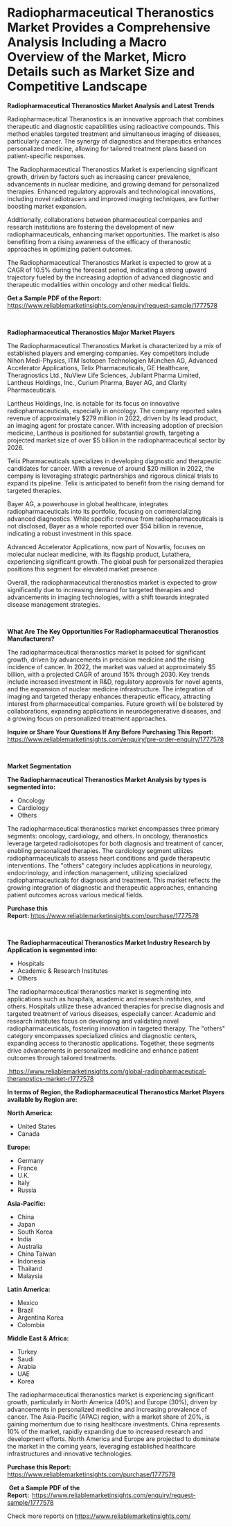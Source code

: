 <p><h1>Radiopharmaceutical Theranostics Market Provides a Comprehensive Analysis Including a Macro Overview of the Market, Micro Details such as Market Size and Competitive Landscape</h1></p><p><strong>Radiopharmaceutical Theranostics Market Analysis and Latest Trends</strong></p>
<p><p>Radiopharmaceutical Theranostics is an innovative approach that combines therapeutic and diagnostic capabilities using radioactive compounds. This method enables targeted treatment and simultaneous imaging of diseases, particularly cancer. The synergy of diagnostics and therapeutics enhances personalized medicine, allowing for tailored treatment plans based on patient-specific responses.</p><p>The Radiopharmaceutical Theranostics Market is experiencing significant growth, driven by factors such as increasing cancer prevalence, advancements in nuclear medicine, and growing demand for personalized therapies. Enhanced regulatory approvals and technological innovations, including novel radiotracers and improved imaging techniques, are further boosting market expansion. </p><p>Additionally, collaborations between pharmaceutical companies and research institutions are fostering the development of new radiopharmaceuticals, enhancing market opportunities. The market is also benefiting from a rising awareness of the efficacy of theranostic approaches in optimizing patient outcomes. </p><p>The Radiopharmaceutical Theranostics Market is expected to grow at a CAGR of 10.5% during the forecast period, indicating a strong upward trajectory fueled by the increasing adoption of advanced diagnostic and therapeutic modalities within oncology and other medical fields.</p></p>
<p><strong>Get a Sample PDF of the Report:&nbsp;</strong> <a href="https://www.reliablemarketinsights.com/enquiry/request-sample/1777578?utm_campaign=3091&utm_medium=2&utm_source=Github&utm_content=ia&utm_term=05032025&utm_id=radiopharmaceutical-theranostics">https://www.reliablemarketinsights.com/enquiry/request-sample/1777578</a></p>
<p>&nbsp;</p>
<p><strong>Radiopharmaceutical Theranostics Major Market Players</strong></p>
<p><p>The Radiopharmaceutical Theranostics Market is characterized by a mix of established players and emerging companies. Key competitors include Nihon Medi-Physics, ITM Isotopen Technologien München AG, Advanced Accelerator Applications, Telix Pharmaceuticals, GE Healthcare, Theragnostics Ltd., NuView Life Sciences, Jubilant Pharma Limited, Lantheus Holdings, Inc., Curium Pharma, Bayer AG, and Clarity Pharmaceuticals.</p><p>Lantheus Holdings, Inc. is notable for its focus on innovative radiopharmaceuticals, especially in oncology. The company reported sales revenue of approximately $279 million in 2022, driven by its lead product, an imaging agent for prostate cancer. With increasing adoption of precision medicine, Lantheus is positioned for substantial growth, targeting a projected market size of over $5 billion in the radiopharmaceutical sector by 2026.</p><p>Telix Pharmaceuticals specializes in developing diagnostic and therapeutic candidates for cancer. With a revenue of around $20 million in 2022, the company is leveraging strategic partnerships and rigorous clinical trials to expand its pipeline. Telix is anticipated to benefit from the rising demand for targeted therapies.</p><p>Bayer AG, a powerhouse in global healthcare, integrates radiopharmaceuticals into its portfolio, focusing on commercializing advanced diagnostics. While specific revenue from radiopharmaceuticals is not disclosed, Bayer as a whole reported over $54 billion in revenue, indicating a robust investment in this space.</p><p>Advanced Accelerator Applications, now part of Novartis, focuses on molecular nuclear medicine, with its flagship product, Lutathera, experiencing significant growth. The global push for personalized therapies positions this segment for elevated market presence.</p><p>Overall, the radiopharmaceutical theranostics market is expected to grow significantly due to increasing demand for targeted therapies and advancements in imaging technologies, with a shift towards integrated disease management strategies.</p></p>
<p>&nbsp;</p>
<p><strong>What Are The Key Opportunities For Radiopharmaceutical Theranostics Manufacturers?</strong></p>
<p><p>The radiopharmaceutical theranostics market is poised for significant growth, driven by advancements in precision medicine and the rising incidence of cancer. In 2022, the market was valued at approximately $5 billion, with a projected CAGR of around 15% through 2030. Key trends include increased investment in R&D, regulatory approvals for novel agents, and the expansion of nuclear medicine infrastructure. The integration of imaging and targeted therapy enhances therapeutic efficacy, attracting interest from pharmaceutical companies. Future growth will be bolstered by collaborations, expanding applications in neurodegenerative diseases, and a growing focus on personalized treatment approaches.</p></p>
<p><strong>Inquire or Share Your Questions If Any Before Purchasing This Report:</strong> <a href="https://www.reliablemarketinsights.com/enquiry/pre-order-enquiry/1777578?utm_campaign=3091&utm_medium=2&utm_source=Github&utm_content=ia&utm_term=05032025&utm_id=radiopharmaceutical-theranostics">https://www.reliablemarketinsights.com/enquiry/pre-order-enquiry/1777578</a></p>
<p>&nbsp;</p>
<p><strong>Market Segmentation</strong></p>
<p><strong>The Radiopharmaceutical Theranostics Market Analysis by types is segmented into:</strong></p>
<p><ul><li>Oncology</li><li>Cardiology</li><li>Others</li></ul></p>
<p><p>The radiopharmaceutical theranostics market encompasses three primary segments: oncology, cardiology, and others. In oncology, theranostics leverage targeted radioisotopes for both diagnosis and treatment of cancer, enabling personalized therapies. The cardiology segment utilizes radiopharmaceuticals to assess heart conditions and guide therapeutic interventions. The "others" category includes applications in neurology, endocrinology, and infection management, utilizing specialized radiopharmaceuticals for diagnosis and treatment. This market reflects the growing integration of diagnostic and therapeutic approaches, enhancing patient outcomes across various medical fields.</p></p>
<p><strong>Purchase this Report:&nbsp;</strong><a href="https://www.reliablemarketinsights.com/purchase/1777578?utm_campaign=3091&utm_medium=2&utm_source=Github&utm_content=ia&utm_term=05032025&utm_id=radiopharmaceutical-theranostics">https://www.reliablemarketinsights.com/purchase/1777578</a></p>
<p>&nbsp;</p>
<p><strong>The Radiopharmaceutical Theranostics Market Industry Research by Application is segmented into:</strong></p>
<p><ul><li>Hospitals</li><li>Academic & Research Institutes</li><li>Others</li></ul></p>
<p><p>The radiopharmaceutical theranostics market is segmenting into applications such as hospitals, academic and research institutes, and others. Hospitals utilize these advanced therapies for precise diagnosis and targeted treatment of various diseases, especially cancer. Academic and research institutes focus on developing and validating novel radiopharmaceuticals, fostering innovation in targeted therapy. The "others" category encompasses specialized clinics and diagnostic centers, expanding access to theranostic applications. Together, these segments drive advancements in personalized medicine and enhance patient outcomes through tailored treatments.</p></p>
<p><a href="https://www.reliablemarketinsights.com/global-radiopharmaceutical-theranostics-market-r1777578?utm_campaign=3091&utm_medium=2&utm_source=Github&utm_content=ia&utm_term=05032025&utm_id=radiopharmaceutical-theranostics">&nbsp;https://www.reliablemarketinsights.com/global-radiopharmaceutical-theranostics-market-r1777578</a></p>
<p><strong>In terms of Region, the Radiopharmaceutical Theranostics Market Players available by Region are:</strong></p>
<p>
    <p> <strong> North America: </strong>
        <ul>
            <li>United States</li>
            <li>Canada</li>
        </ul>
        </p> 
    <p> <strong> Europe: </strong>
        <ul>
            <li>Germany</li>
            <li>France</li>
            <li>U.K.</li>
            <li>Italy</li>
            <li>Russia</li>
        </ul>
        </p> 
    <p> <strong> Asia-Pacific: </strong>
        <ul>
            <li>China</li>
            <li>Japan</li>
            <li>South Korea</li>
            <li>India</li>
            <li>Australia</li>
            <li>China Taiwan</li>
            <li>Indonesia</li>
            <li>Thailand</li>
            <li>Malaysia</li>
        </ul>
        </p> 
    <p> <strong> Latin America: </strong>
        <ul>
            <li>Mexico</li>
            <li>Brazil</li>
            <li>Argentina Korea</li>
            <li>Colombia</li>
        </ul>
        </p> 
    <p> <strong> Middle East & Africa: </strong>
        <ul>
            <li>Turkey</li>
            <li>Saudi</li>
            <li>Arabia</li>
            <li>UAE</li>
            <li>Korea</li>
        </ul>
    </p>
    </p>
<p><p>The radiopharmaceutical theranostics market is experiencing significant growth, particularly in North America (40%) and Europe (30%), driven by advancements in personalized medicine and increasing prevalence of cancer. The Asia-Pacific (APAC) region, with a market share of 20%, is gaining momentum due to rising healthcare investments. China represents 10% of the market, rapidly expanding due to increased research and development efforts. North America and Europe are projected to dominate the market in the coming years, leveraging established healthcare infrastructures and innovative technologies.</p></p>
<p><strong>Purchase this Report: </strong><a href="https://www.reliablemarketinsights.com/purchase/1777578?utm_campaign=3091&utm_medium=2&utm_source=Github&utm_content=ia&utm_term=05032025&utm_id=radiopharmaceutical-theranostics">https://www.reliablemarketinsights.com/purchase/1777578</a></p>
<p>&nbsp;<strong>Get a Sample PDF of the Report:&nbsp;&nbsp;</strong><a href="https://www.reliablemarketinsights.com/enquiry/request-sample/1777578?utm_campaign=3091&utm_medium=2&utm_source=Github&utm_content=ia&utm_term=05032025&utm_id=radiopharmaceutical-theranostics">https://www.reliablemarketinsights.com/enquiry/request-sample/1777578</a></p>
<p><strong></strong></p>
<p>Check more reports on <a href="https://www.reliablemarketinsights.com/?utm_campaign=3091&utm_medium=2&utm_source=Github&utm_content=ia&utm_term=05032025&utm_id=radiopharmaceutical-theranostics">https://www.reliablemarketinsights.com/</a></p>